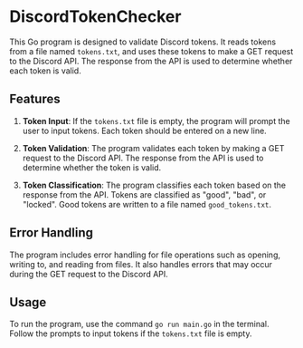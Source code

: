# DiscordTokenChecker

This Go program is designed to validate Discord tokens. It reads tokens from a file named `tokens.txt`, and uses these tokens to make a GET request to the Discord API. The response from the API is used to determine whether each token is valid.

## Features

1. **Token Input**: If the `tokens.txt` file is empty, the program will prompt the user to input tokens. Each token should be entered on a new line.

2. **Token Validation**: The program validates each token by making a GET request to the Discord API. The response from the API is used to determine whether the token is valid.

3. **Token Classification**: The program classifies each token based on the response from the API. Tokens are classified as "good", "bad", or "locked". Good tokens are written to a file named `good_tokens.txt`.

## Error Handling

The program includes error handling for file operations such as opening, writing to, and reading from files. It also handles errors that may occur during the GET request to the Discord API.

## Usage

To run the program, use the command `go run main.go` in the terminal. Follow the prompts to input tokens if the `tokens.txt` file is empty.